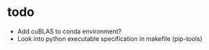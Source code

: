 # todo

-   Add cuBLAS to conda environment?
-   Look into python executable specification in makefile (pip-tools)
